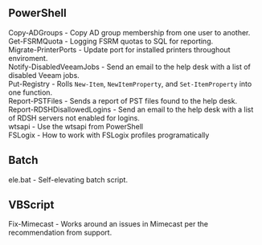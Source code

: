 ## PowerShell
Copy-ADGroups - Copy AD group membership from one user to another.  
Get-FSRMQuota - Logging FSRM quotas to SQL for reporting.  
Migrate-PrinterPorts - Update port for installed printers throughout enviroment.  
Notify-DisabledVeeamJobs - Send an email to the help desk with a list of disabled Veeam jobs.  
Put-Registry - Rolls `New-Item`, `NewItemProperty`, and `Set-ItemProperty` into one function.  
Report-PSTFiles - Sends a report of PST files found to the help desk.  
Report-RDSHDisallowedLogins - Send an email to the help desk with a list of RDSH servers not enabled for logins.  
wtsapi - Use the wtsapi from PowerShell  
FSLogix - How to work with FSLogix profiles programatically

## Batch
ele.bat - Self-elevating batch script.

## VBScript
Fix-Mimecast - Works around an issues in Mimecast per the recommendation from support.
